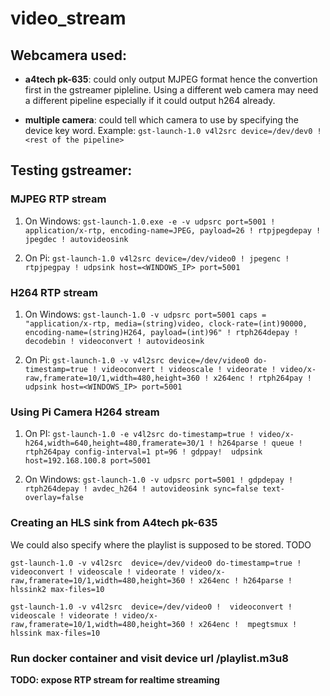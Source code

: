 # video_stream


## Webcamera used:

* **a4tech pk-635**: could only output MJPEG format hence the convertion first in the gstreamer pipleline. Using a different web camera may need a different pipeline especially if it could output h264 already.

* **multiple camera**: could tell which camera to use by specifying the device key word.
Example: `gst-launch-1.0 v4l2src device=/dev/dev0 ! <rest of the pipeline>`

## Testing gstreamer:

### MJPEG RTP stream

1. On Windows:
`gst-launch-1.0.exe -e -v udpsrc port=5001 ! application/x-rtp, encoding-name=JPEG, payload=26 ! rtpjpegdepay ! jpegdec ! autovideosink`

2. On Pi:
`gst-launch-1.0 v4l2src device=/dev/video0 ! jpegenc ! rtpjpegpay ! udpsink host=<WINDOWS_IP> port=5001`

### H264 RTP stream

1. On Windows:
`gst-launch-1.0 -v udpsrc port=5001 caps = "application/x-rtp, media=(string)video, clock-rate=(int)90000, encoding-name=(string)H264, payload=(int)96" ! rtph264depay ! decodebin ! videoconvert ! autovideosink`

2. On Pi:
`gst-launch-1.0 -v v4l2src device=/dev/video0 do-timestamp=true ! videoconvert ! videoscale ! videorate ! video/x-raw,framerate=10/1,width=480,height=360 ! x264enc ! rtph264pay ! udpsink host=<WINDOWS_IP> port=5001`


### Using Pi Camera H264 stream

1. On PI:
`gst-launch-1.0 -e v4l2src do-timestamp=true ! video/x-h264,width=640,height=480,framerate=30/1 ! h264parse ! queue ! rtph264pay config-interval=1 pt=96 ! gdppay!  udpsink host=192.168.100.8 port=5001`

2. On Windows:
`gst-launch-1.0 -v udpsrc port=5001 ! gdpdepay ! rtph264depay ! avdec_h264 ! autovideosink sync=false text-overlay=false`

### Creating an HLS sink from A4tech pk-635
We could also specify where the playlist is supposed to be stored. TODO

`gst-launch-1.0 -v v4l2src  device=/dev/video0 do-timestamp=true ! videoconvert ! videoscale ! videorate ! video/x-raw,framerate=10/1,width=480,height=360 ! x264enc ! h264parse ! hlssink2 max-files=10`

`gst-launch-1.0 -v v4l2src  device=/dev/video0 !  videoconvert ! videoscale ! videorate ! video/x-raw,framerate=10/1,width=480,height=360 ! x264enc !  mpegtsmux ! hlssink max-files=10 `

### Run docker container and visit device url /playlist.m3u8

**TODO: expose RTP stream for realtime streaming**
